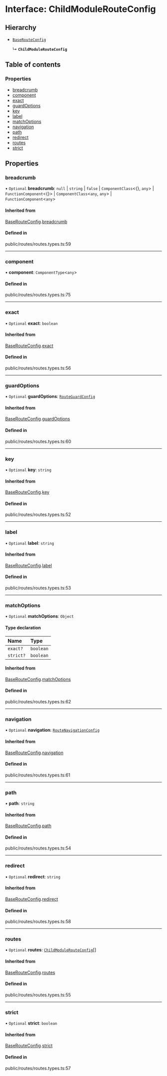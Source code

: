 # Interface: ChildModuleRouteConfig

## Hierarchy

- [`BaseRouteConfig`](../wiki/BaseRouteConfig)

  ↳ **`ChildModuleRouteConfig`**

## Table of contents

### Properties

- [breadcrumb](../wiki/ChildModuleRouteConfig#breadcrumb)
- [component](../wiki/ChildModuleRouteConfig#component)
- [exact](../wiki/ChildModuleRouteConfig#exact)
- [guardOptions](../wiki/ChildModuleRouteConfig#guardoptions)
- [key](../wiki/ChildModuleRouteConfig#key)
- [label](../wiki/ChildModuleRouteConfig#label)
- [matchOptions](../wiki/ChildModuleRouteConfig#matchoptions)
- [navigation](../wiki/ChildModuleRouteConfig#navigation)
- [path](../wiki/ChildModuleRouteConfig#path)
- [redirect](../wiki/ChildModuleRouteConfig#redirect)
- [routes](../wiki/ChildModuleRouteConfig#routes)
- [strict](../wiki/ChildModuleRouteConfig#strict)

## Properties

### breadcrumb

• `Optional` **breadcrumb**: ``null`` \| `string` \| ``false`` \| `ComponentClass`<{}, `any`\> \| `FunctionComponent`<{}\> \| `ComponentClass`<`any`, `any`\> \| `FunctionComponent`<`any`\>

#### Inherited from

[BaseRouteConfig](../wiki/BaseRouteConfig).[breadcrumb](../wiki/BaseRouteConfig#breadcrumb)

#### Defined in

public/routes/routes.types.ts:59

___

### component

• **component**: `ComponentType`<`any`\>

#### Defined in

public/routes/routes.types.ts:75

___

### exact

• `Optional` **exact**: `boolean`

#### Inherited from

[BaseRouteConfig](../wiki/BaseRouteConfig).[exact](../wiki/BaseRouteConfig#exact)

#### Defined in

public/routes/routes.types.ts:56

___

### guardOptions

• `Optional` **guardOptions**: [`RouteGuardConfig`](../wiki/RouteGuardConfig)

#### Inherited from

[BaseRouteConfig](../wiki/BaseRouteConfig).[guardOptions](../wiki/BaseRouteConfig#guardoptions)

#### Defined in

public/routes/routes.types.ts:60

___

### key

• `Optional` **key**: `string`

#### Inherited from

[BaseRouteConfig](../wiki/BaseRouteConfig).[key](../wiki/BaseRouteConfig#key)

#### Defined in

public/routes/routes.types.ts:52

___

### label

• `Optional` **label**: `string`

#### Inherited from

[BaseRouteConfig](../wiki/BaseRouteConfig).[label](../wiki/BaseRouteConfig#label)

#### Defined in

public/routes/routes.types.ts:53

___

### matchOptions

• `Optional` **matchOptions**: `Object`

#### Type declaration

| Name | Type |
| :------ | :------ |
| `exact?` | `boolean` |
| `strict?` | `boolean` |

#### Inherited from

[BaseRouteConfig](../wiki/BaseRouteConfig).[matchOptions](../wiki/BaseRouteConfig#matchoptions)

#### Defined in

public/routes/routes.types.ts:62

___

### navigation

• `Optional` **navigation**: [`RouteNavigationConfig`](../wiki/RouteNavigationConfig)

#### Inherited from

[BaseRouteConfig](../wiki/BaseRouteConfig).[navigation](../wiki/BaseRouteConfig#navigation)

#### Defined in

public/routes/routes.types.ts:61

___

### path

• **path**: `string`

#### Inherited from

[BaseRouteConfig](../wiki/BaseRouteConfig).[path](../wiki/BaseRouteConfig#path)

#### Defined in

public/routes/routes.types.ts:54

___

### redirect

• `Optional` **redirect**: `string`

#### Inherited from

[BaseRouteConfig](../wiki/BaseRouteConfig).[redirect](../wiki/BaseRouteConfig#redirect)

#### Defined in

public/routes/routes.types.ts:58

___

### routes

• `Optional` **routes**: [`ChildModuleRouteConfig`](../wiki/ChildModuleRouteConfig)[]

#### Inherited from

[BaseRouteConfig](../wiki/BaseRouteConfig).[routes](../wiki/BaseRouteConfig#routes)

#### Defined in

public/routes/routes.types.ts:55

___

### strict

• `Optional` **strict**: `boolean`

#### Inherited from

[BaseRouteConfig](../wiki/BaseRouteConfig).[strict](../wiki/BaseRouteConfig#strict)

#### Defined in

public/routes/routes.types.ts:57
